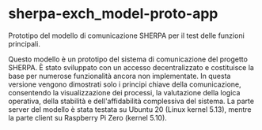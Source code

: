 # sherpa-exch_model-proto-app
Prototipo del modello di comunicazione SHERPA per il test delle funzioni principali.

Questo modello è un prototipo del sistema di comunicazione del progetto SHERPA. È stato sviluppato con un accesso decentralizzato e costituisce la base per numerose funzionalità ancora non implementate. In questa versione vengono dimostrati solo i principi chiave della comunicazione, consentendo la visualizzazione dei processi, la valutazione della logica operativa, della stabilità e dell'affidabilità complessiva del sistema.
La parte server del modello è stata testata su Ubuntu 20 (Linux kernel 5.13), mentre la parte client su Raspberry Pi Zero (kernel 5.10).

